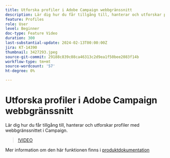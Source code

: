 ```yaml
---
title: Utforska profiler i Adobe Campaign webbgränssnitt
description: Lär dig hur du får tillgång till, hanterar och utforskar profiler med webbgränssnittet i Campaign.
feature: Profiles
role: User
level: Beginner
doc-type: Feature Video
duration: 300
last-substantial-update: 2024-02-13T00:00:00Z
jira: KT-14390
thumbnail: 3427293.jpeg
source-git-commit: 29188c839c08ca46313c2d9ea1f50bee2083f14b
workflow-type: tm+mt
source-wordcount: '57'
ht-degree: 0%

---
```



# Utforska profiler i Adobe Campaign webbgränssnitt

Lär dig hur du får tillgång till, hanterar och utforskar profiler med webbgränssnittet i Campaign.

>[!VIDEO](https://video.tv.adobe.com/v/3427293/?learn=on)

Mer information om den här funktionen finns i [produktdokumentation](https://experienceleague.adobe.com/docs/campaign-web/v8/audiences/work-with-profiles/about-recipients.html)